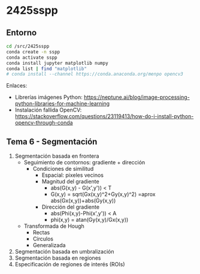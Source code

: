 # 2425sspp

## Entorno
```bash
cd /src/2425sspp
conda create -n sspp
conda activate sspp
conda install jupyter matplotlib numpy
conda list | find "matplotlib"
# conda install --channel https://conda.anaconda.org/menpo opencv3
```

Enlaces:
- Librerías imágenes Python: https://neptune.ai/blog/image-processing-python-libraries-for-machine-learning
- Instalación fallida OpenCV: https://stackoverflow.com/questions/23119413/how-do-i-install-python-opencv-through-conda

## Tema 6 - Segmentación

1. Segmentación basada en frontera
	- Seguimiento de contornos: gradiente + dirección
		- Condiciones de similitud
			- Espacial: pixeles vecinos
			- Magnitud del gradiente
				- abs(G(x,y) - G(x',y')) < T
				- G(x,y) = sqrt(Gx(x,y)^2+Gy(x,y)^2) =aprox abs(Gx(x,y))+abs(Gy(x,y))
			- Dirección del gradiente
				- abs(Phi(x,y)-Phi(x',y')) < A
				- phi(x,y) = atan(Gy(x,y)/Gx(x,y))
	- Transformada de Hough
		- Rectas
		- Círculos
		- Generalizada
2. Segmentación basada en umbralización
3. Segmentación basada en regiones
4. Especificación de regiones de interés (ROIs)